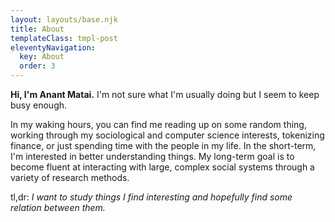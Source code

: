 ```yaml
---
layout: layouts/base.njk
title: About
templateClass: tmpl-post
eleventyNavigation:
  key: About
  order: 3
---
```


**Hi, I'm Anant Matai.** I'm not sure what I'm usually doing but I seem to keep busy enough.

In my waking hours, you can find me reading up on some random thing, working through my sociological and computer science interests, tokenizing finance, or just spending time with the people in my life. In the short-term, I'm interested in better understanding things. My long-term goal is to become fluent at interacting with large, complex social systems through a variety of research methods. 


tl,dr:
_I want to study things I find interesting and hopefully find some relation between them._
 
